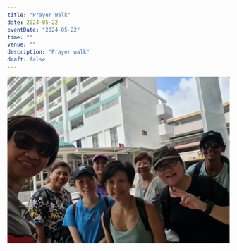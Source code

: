```yaml
---
title: "Prayer Walk"
date: 2024-05-22
eventDate: "2024-05-22"
time: ""
venue: ""
description: "Prayer walk"
draft: false
---
```


![](images/group-photo.jpg)
